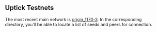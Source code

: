 ## Uptick Testnets

The most recent main network is [origin_1170-3](./origin_1170-3). In the corresponding directory, you'll be able to locate a list of seeds and peers for connection. 

